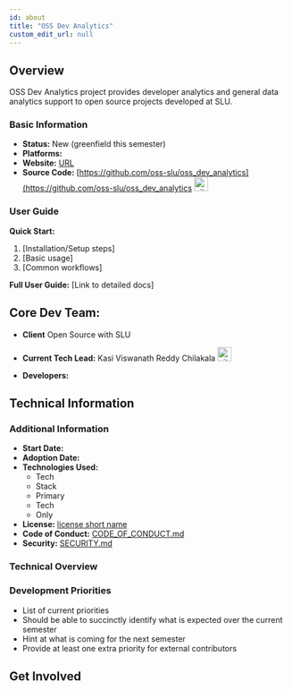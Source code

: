 ```yaml
---
id: about
title: "OSS Dev Analytics"
custom_edit_url: null
---
```


<!-- A header image is optional; if used should be no greater than 200x600 -->
<!--![Header Caption](header.png) -->

## Overview

OSS Dev Analytics project provides developer analytics and general data analytics support to open source projects developed at SLU.

<!-- Screenshot -->
<!-- Clear description; 1-2 paragraphs -->
<!-- Demo/prview video -->

### Basic Information

- **Status:** New (greenfield this semester) <!-- Choose applicable: [Proposed (proposed by client), New (greenfield this semester), Active (and ongoing), External (ongoing third-party), -->
              <!-- Support (limited maintenance), Handoff (back to client), Archived (no further updates will be made)] -->
- **Platforms:** <!-- Choose applicable: [Mobile, Desktop, Web, API, CLI, Library] -->
- **Website:** [URL](URL)
- **Source Code:** [https://github.com/oss-slu/oss_dev_analytics](https://github.com/oss-slu/oss_dev_analytics [<img src="/img/git-alt.svg" alt="git" width="25" height="25" />](https://github.com/oss-slu/oss_dev_analytics)
<!-- - **Download/Deployment:** 
  - [URL](URL)
  - [URL](URL)
  - [URL](URL) -->

### User Guide

<!-- Clear description; 1-2 paragraphs -->
<!-- Clear description of who should use this and how -->
<!-- Getting started steps or quick-start guide -->

**Quick Start:**
1. [Installation/Setup steps]
2. [Basic usage]
3. [Common workflows]

<!-- Link to comprehensive documentation -->
**Full User Guide:** [Link to detailed docs]

## Core Dev Team:

- **Client** Open Source with SLU
<!-- - **Staff Developer:** Staff Developer Name [<img src="/img/github.svg" alt="github" width="25" height="25" />](https://github.com/username) [<img src="/img/linkedin.svg" alt="linkedin" width="25" height="25" />](https://www.linkedin.com/in/username/) -->
- **Current Tech Lead:** Kasi Viswanath Reddy Chilakala [<img src="/img/github.svg" alt="github" width="25" height="25" />](https://github.com/viswanathreddy1017)
<!-- [<img src="/img/linkedin.svg" alt="linkedin" width="25" height="25" />](https://www.linkedin.com/in/username/) [<img src="/img/portfolio.svg" alt="portfolio" width="25" height="25" />](Portfolio URL/) -->
- **Developers:**
  
  <!-- - Name (project staff) [<img src="/img/github.svg" alt="github" width="25" height="25" />](https://github.com/rcAsironman)
  - One Dev (capstone) [<img src="/img/github.svg" alt="github" width="25" height="25" />](https://github.com/username)
  - Two Dev (capstone) [<img src="/img/github.svg" alt="github" width="25" height="25" />](https://github.com/husernameaneenalsewari)
  - Green Dev (alumni) [<img src="/img/github.svg" alt="github" width="25" height="25" />](https://github.com/Ebusernameruns4)
  - Blue Dev (alumni, prior tech lead) [<img src="/img/github.svg" alt="github" width="25" height="25" />](https://github.com/SiriChanusernamedanaGarimella) [<img src="/img/linkedin.svg" alt="linkedin" width="25" height="25" />](https://www.linkedin.com/in/username/) -->
 
## Technical Information

### Additional Information

- **Start Date:** <!-- Date -->
- **Adoption Date:** <!-- Date -->
- **Technologies Used:**
  - Tech
  - Stack
  - Primary
  - Tech
  - Only
- **License:** [license short name](https://opensource.org/license/...)
- **Code of Conduct:** [CODE_OF_CONDUCT.md](URL)
- **Security:** [SECURITY.md](URL)

### Technical Overview

<!-- ![Software Architecture](architecture.png) -->
<!-- Clear description; 1-2 paragraphs -->

### Development Priorities

- List of current priorities
- Should be able to succinctly identify what is expected over the current semester
- Hint at what is coming for the next semester
- Provide at least one extra priority for external contributors

## Get Involved

<!-- Clear description; 1-2 paragraphs -->
<!-- Link to CONTRIBUTING.md -->